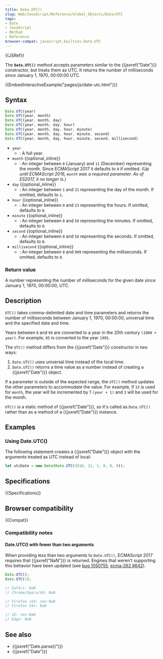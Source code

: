 ```yaml
---
title: Date.UTC()
slug: Web/JavaScript/Reference/Global_Objects/Date/UTC
tags:
- Date
- JavaScript
- Method
- Reference
browser-compat: javascript.builtins.Date.UTC
---
```

{{JSRef}}

The **`Date.UTC()`** method accepts parameters similar to the
{{jsxref("Date")}} constructor, but treats them as UTC. It returns the
number of milliseconds since January 1, 1970, 00:00:00 UTC.

{{EmbedInteractiveExample("pages/js/date-utc.html")}}

## Syntax

```js
Date.UTC(year)
Date.UTC(year, month)
Date.UTC(year, month, day)
Date.UTC(year, month, day, hour)
Date.UTC(year, month, day, hour, minute)
Date.UTC(year, month, day, hour, minute, second)
Date.UTC(year, month, day, hour, minute, second, millisecond)
```

*   `year`
    *   : A full year.
*   `month` {{optional_inline}}
    *   : An integer between `0` (January) and `11` (December) representing the
        month. Since ECMAScript 2017 it defaults to `0` if omitted. *(Up until
        ECMAScript 2016, `month` was a required parameter. As of ES2017, it no
        longer is.)*
*   `day` {{optional_inline}}
    *   : An integer between `1` and `31` representing the day of the month. If
        omitted, defaults to `1`.
*   `hour` {{optional_inline}}
    *   : An integer between `0` and `23` representing the hours. If omitted,
        defaults to `0`.
*   `minute` {{optional_inline}}
    *   : An integer between `0` and `59` representing the minutes. If omitted,
        defaults to `0`.
*   `second` {{optional_inline}}
    *   : An integer between `0` and `59` representing the seconds. If omitted,
        defaults to `0`.
*   `millisecond` {{optional_inline}}
    *   : An integer between `0` and `999` representing the milliseconds. If
        omitted, defaults to `0`.

### Return value

A number representing the number of milliseconds for the given date since
January 1, 1970, 00:00:00, UTC.

## Description

`UTC()` takes comma-delimited date and time parameters and returns the number of
milliseconds between January 1, 1970, 00:00:00, universal time and the specified
date and time.

Years between `0` and `99` are converted to a year in the 20th century
`(1900 + year)`. For example, `95` is converted to the year `1995`.

The `UTC()` method differs from the {{jsxref("Date")}} constructor in two
ways:

1.  `Date.UTC()` uses universal time instead of the local time.
2.  `Date.UTC()` returns a time value as a number instead of creating a
    {{jsxref("Date")}} object.

If a parameter is outside of the expected range, the `UTC()` method updates the
other parameters to accommodate the value. For example, if `15` is used for
`month`, the year will be incremented by 1 `(year + 1)` and `3` will be used for
the month.

`UTC()` is a static method of {{jsxref("Date")}}, so it's called as
`Date.UTC()` rather than as a method of a {{jsxref("Date")}} instance.

## Examples

### Using Date.UTC()

The following statement creates a {{jsxref("Date")}} object with the
arguments treated as UTC instead of local:

```js
let utcDate = new Date(Date.UTC(2018, 11, 1, 0, 0, 0));
```

## Specifications

{{Specifications}}

## Browser compatibility

{{Compat}}

### Compatibility notes

#### Date.UTC() with fewer than two arguments

When providing less than two arguments to `Date.UTC()`, ECMAScript 2017 requires
that {{jsxref("NaN")}} is returned. Engines that weren't supporting this
behavior have been updated (see
[bug 1050755](https://bugzilla.mozilla.org/show_bug.cgi?id=1050755),
[ecma-262 #642](https://github.com/tc39/ecma262/pull/642)).

```js
Date.UTC();
Date.UTC(1);

// Safari: NaN
// Chrome/Opera/V8: NaN

// Firefox <54: non-NaN
// Firefox 54+: NaN

// IE: non-NaN
// Edge: NaN
```

## See also

*   {{jsxref("Date.parse()")}}
*   {{jsxref("Date")}}
